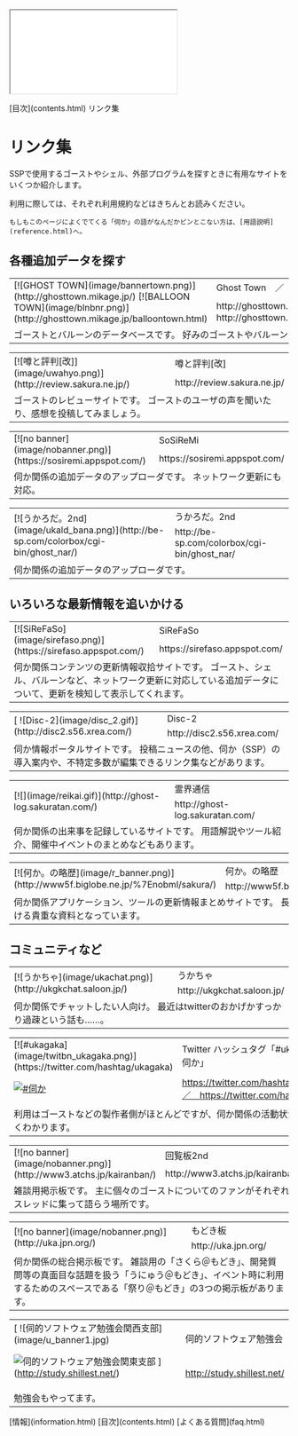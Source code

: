 <?xml version="1.0" encoding="UTF-8"?>
<!DOCTYPE.html PUBLIC "-//W3C//DTD XHTML 1.0 Frameset//EN" "http://www.w3.org/TR/.htmll1/DTD/.html1-frameset.dtd">
<html xmlns="http://www.w3.org/1999/xhtml" lang="ja" xml:lang="ja">
<head>
  <meta http-equiv="content-type" content="text/html; charset=UTF-8" />
  <meta http-equiv="content-style-type" content="text/css" />
  <title>リンク集</title>
  <link rel="stylesheet" type="text/css" href="about.css" />
</head>
<body>
<div id="sidebar">
	<iframe src="contents.html" name="sidebar">
		フレーム非対応の環境では以下の目次ページからご覧ください。

[目次](contents.html)
	</iframe>
</div>
<div id="text">
<div id="breadcrumb">
	<span class="Upper">[目次](contents.html)</span>
	リンク集
</div>
<!-------------------------------------------------------------------------------------------------------------------------------->

# リンク集

SSPで使用するゴーストやシェル、外部プログラムを探すときに有用なサイトをいくつか紹介します。

利用に際しては、それぞれ利用規約などはきちんとお読みください。

	もしもこのページによくでてくる「伺か」の語がなんだかピンとこない方は、[用語説明](reference.html)へ。

## 各種追加データを探す

<table class="Links">
	<tr>
		<td rowspan="2" class="Banner">
			[![GHOST TOWN](image/bannertown.png)](http://ghosttown.mikage.jp/)
			[![BALLOON TOWN](image/blnbnr.png)](http://ghosttown.mikage.jp/balloontown.html)
		</td>
		<td class="Name">Ghost Town　／　Balloon Town</td>
	</tr>
	<tr>
		<td class="Url">http://ghosttown.mikage.jp/　／　http://ghosttown.mikage.jp/balloontown.html</td>
	</tr>
	<tr>
		<td colspan="2" class="Intro">ゴーストとバルーンのデータベースです。
好みのゴーストやバルーンを探すならまずはここ。</td>
	</tr>
</table>

<table class="Links">
	<tr>
		<td rowspan="2" class="Banner">[![噂と評判[改]](image/uwahyo.png)](http://review.sakura.ne.jp/)</td>
		<td class="Name">噂と評判[改]</td>
	</tr>
	<tr>
		<td class="Url">http://review.sakura.ne.jp/</td>
	</tr>
	<tr>
		<td colspan="2" class="Intro">ゴーストのレビューサイトです。
ゴーストのユーザの声を聞いたり、感想を投稿してみましょう。</td>
	</tr>
</tbody>

<table class="Links">
	<tr>
		<td rowspan="2" class="Banner">[![no banner](image/nobanner.png)](https://sosiremi.appspot.com/)</td>
		<td class="Name">SoSiReMi</td>
	</tr>
	<tr>
		<td class="Url">https://sosiremi.appspot.com/</td>
	</tr>
	<tr>
		<td colspan="2" class="Intro">伺か関係の追加データのアップローダです。
ネットワーク更新にも対応。</td>
	</tr>
</table>

<table class="Links">
	<tr>
		<td rowspan="2" class="Banner">[![うかろだ。2nd](image/ukald_bana.png)](http://be-sp.com/colorbox/cgi-bin/ghost_nar/)</td>
		<td class="Name">うかろだ。2nd</td>
	</tr>
	<tr>
		<td class="Url">http://be-sp.com/colorbox/cgi-bin/ghost_nar/</td>
	</tr>
	<tr>
		<td colspan="2" class="Intro">伺か関係の追加データのアップローダです。
</td>
	</tr>
</table>

## いろいろな最新情報を追いかける 

<table class="Links">
	<tr>
		<td rowspan="2" class="Banner">[![SiReFaSo](image/sirefaso.png)](https://sirefaso.appspot.com/)</td>
		<td class="Name">SiReFaSo</td>
	</tr>
	<tr>
		<td class="Url">https://sirefaso.appspot.com/</td>
	</tr>
	<tr>
		<td colspan="2" class="Intro">伺か関係コンテンツの更新情報収拾サイトです。
ゴースト、シェル、バルーンなど、ネットワーク更新に対応している追加データについて、更新を検知して表示してくれます。</td>
	</tr>
</table>

<table class="Links">
	<tr>
		<td rowspan="2" class="Banner">[ ![Disc-2](image/disc_2.gif)](http://disc2.s56.xrea.com/)</td>
		<td class="Name">Disc-2</td>
	</tr>
	<tr>
		<td class="Url">http://disc2.s56.xrea.com/</td>
	</tr>
	<tr>
		<td colspan="2" class="Intro">伺か情報ポータルサイトです。
投稿ニュースの他、伺か（SSP）の導入案内や、不特定多数が編集できるリンク集などがあります。</td>
	</tr>
</table>

<table class="Links">
	<tr>
		<td rowspan="2" class="Banner">[![](image/reikai.gif)](http://ghost-log.sakuratan.com/)</td>
		<td class="Name">霊界通信</td>
	</tr>
	<tr>
		<td class="Url">http://ghost-log.sakuratan.com/</td>
	</tr>
	<tr>
		<td colspan="2" class="Intro">伺か関係の出来事を記録しているサイトです。
用語解説やツール紹介、開催中イベントのまとめなどもあります。</td>
	</tr>
</table>

<table class="Links">
	<tr>
		<td rowspan="2" class="Banner">[![何か。の略歴](image/r_banner.png)](http://www5f.biglobe.ne.jp/%7Enobml/sakura/)</td>
		<td class="Name">何か。の略歴</td>
	</tr>
	<tr>
		<td class="Url">http://www5f.biglobe.ne.jp/~nobml/sakura/</td>
	</tr>
	<tr>
		<td colspan="2" class="Intro">伺か関係アプリケーション、ツールの更新情報まとめサイトです。
長いゴーストの歴史を記録し続ける貴重な資料となっています。</td>
	</tr>
</table>

## コミュニティなど

<table class="Links">
	<tr>
		<td rowspan="2" class="Banner">[![うかちゃ](image/ukachat.png)](http://ukgkchat.saloon.jp/)</td>
		<td class="Name">うかちゃ</td>
	</tr>
	<tr>
		<td class="Url">http://ukgkchat.saloon.jp/</td>
	</tr>
	<tr>
		<td colspan="2" class="Intro">伺か関係でチャットしたい人向け。
<span class="Undertone">最近はtwitterのおかげかすっかり過疎という話も……。</span></td>
	</tr>
</table>

<table class="Links">
	<tr>
		<td rowspan="2" class="Banner">
			[![#ukagaka](image/twitbn_ukagaka.png)](https://twitter.com/hashtag/ukagaka)

[![#伺か](image/twitbn_jpukagaka.png)](https://twitter.com/hashtag/伺か)
		</td>
		<td class="Name">Twitter ハッシュタグ「#ukagaka」「#伺か」</td>
	</tr>
	<tr>
		<td class="Url">https://twitter.com/hashtag/ukagaka　／　https://twitter.com/hashtag/伺か</td>
	</tr>
	<tr>
		<td colspan="2" class="Intro">利用はゴーストなどの製作者側がほとんどですが、伺か関係の活動状況がなんとなくわかります。</td>
	</tr>
</table>

<table class="Links">
	<tr>
		<td rowspan="2" class="Banner">
			[![no banner](image/nobanner.png)](http://www3.atchs.jp/kairanban/)
		</td>
		<td class="Name">回覧板2nd</td>
	</tr>
	<tr>
		<td class="Url">http://www3.atchs.jp/kairanban/</td>
	</tr>
	<tr>
		<td colspan="2" class="Intro">雑談用掲示板です。
主に個々のゴーストについてのファンがそれぞれのスレッドに集って語らう場所です。</td>
	</tr>
</table>

<table class="Links">
	<tr>
		<td rowspan="2" class="Banner">
			[![no banner](image/nobanner.png)](http://uka.jpn.org/)
		</td>
		<td class="Name">もどき板</td>
	</tr>
	<tr>
		<td class="Url">http://uka.jpn.org/</td>
	</tr>
	<tr>
		<td colspan="2" class="Intro">伺か関係の総合掲示板です。
雑談用の「さくら＠もどき」、開発質問等の真面目な話題を扱う「うにゅう＠もどき」、イベント時に利用するためのスペースである「祭り＠もどき」の3つの掲示板があります。</td>
	</tr>
</table>

<table class="Links">
	<tr>
		<td rowspan="2" class="Banner">
			[
				![伺的ソフトウェア勉強会関西支部](image/u_banner1.jpg)

![伺的ソフトウェア勉強会関東支部](image/u_banner2.png)
			](http://study.shillest.net/)
		</td>
		<td class="Name">伺的ソフトウェア勉強会</td>
	</tr>
	<tr>
		<td class="Url">http://study.shillest.net/</td>
	</tr>
	<tr>
		<td colspan="2" class="Intro">勉強会もやってます。</td>
	</tr>
</table>

<!-------------------------------------------------------------------------------------------------------------------------------->
<div id="navigation">
	<span class="Prev">[情報](information.html)</span>
	<span class="Return">[目次](contents.html)</span>
	<span class="Next">[よくある質問](faq.html)</span>
</div>

</div>
</body>
</html>